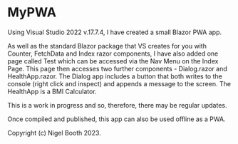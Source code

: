 # MyPWA

Using Visual Studio 2022 v.17.7.4, I have created a small Blazor PWA app.

As well as the standard Blazor package that VS creates for you with Counter, FetchData and Index razor components, I have also added one page called Test
which can be accessed via the Nav Menu on the Index Page.  This page then accesses two further components - Dialog.razor and HealthApp.razor.  The Dialog 
app includes a button that both writes to the console (right click and inspect) and appends a message to the screen.  The HealthApp is a BMI Calculator.

This is a work in progress and so, therefore, there may be regular updates.

Once compiled and published, this app can also be used offline as a PWA.

Copyright (c) Nigel Booth 2023.
